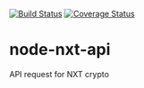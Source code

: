 [![Build Status](https://travis-ci.org/pocesar/node-nxt-api.svg?branch=master)](https://travis-ci.org/pocesar/node-nxt-api)
[![Coverage Status](https://img.shields.io/coveralls/pocesar/node-nxt-api.svg)](https://coveralls.io/r/pocesar/node-nxt-api?branch=master)

node-nxt-api
============

API request for NXT crypto
